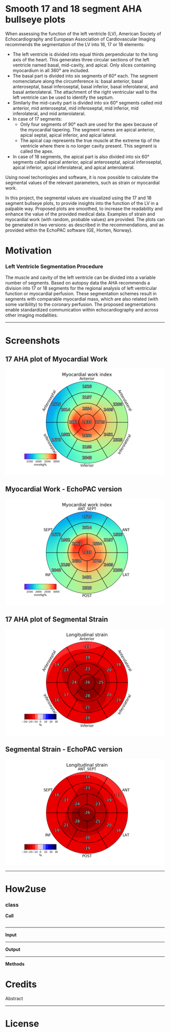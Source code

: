 # Smooth 17 and 18 segment AHA bullseye plots
When assessing the function of the left ventricle (LV), American Society of Echocardiography and European Association of 
Cardiovascular Imaging recommends the segmentation of the LV into 16, 17 or 18 elements:

* The left ventricle is divided into equal thirds perpendicular to the long axis of the heart. This generates three 
circular sections of the left ventricle named basal, mid-cavity, and apical. Only slices containing myocardium 
in all 360° are included.
* The basal part is divided into six segments of 60° each. The segment nomenclature along the circumference is: 
basal anterior, basal anteroseptal, basal inferoseptal, basal inferior, basal inferolateral, and basal anterolateral. 
The attachment of the right ventricular wall to the left ventricle can be used to identify the septum.
* Similarly the mid-cavity part is divided into six 60° segments called mid anterior, mid anteroseptal, 
mid inferoseptal, mid inferior, mid inferolateral, and mid anterolateral.
* In case of 17 segments:
    * Only four segments of 90° each are used for the apex because of the myocardial tapering. The segment names are 
apical anterior, apical septal, apical inferior, and apical lateral.
    * The apical cap represents the true muscle at the extreme tip of the ventricle where there is no longer cavity present.
 This segment is called the apex.
* In case of 18 segments, the apical part is also divided into six 60° segments called apical anterior, apical 
anteroseptal, apical inferoseptal, apical inferior, apical inferolateral, and apical anterolateral.
 
Using novel techonlogies and software, it is 
now possible to calculate the segmental values of the relevant parameters, such as strain or myocardial work.


In this project, the segmental values are visualized using the 17 and 18 segment bullseye plots, to provide insights
into the function of the LV in a palpable way. Proposed plots are smoothed, to increase the readability and enhance the
value of the provided medical data. Examples of strain and myocardial work (with random, probable values) are provided. 
The plots can be generated in two versions: as described in the recommendations, and as provided within the EchoPAC 
software (GE, Horten, Norway).

# Motivation
### Left Ventricle Segmentation Procedure

The muscle and cavity of the left ventricle can be divided into a variable number of segments. Based on autopsy data 
the AHA recommends a division into 17 or 18 segments for the regional analysis of left ventricular function or 
myocardial perfusion. These segmentation schemes result in segments with comparable myocardial mass, which are
also related (with some varibility) to the coronary perfusion. The proposed segmentations enable standardized 
communication within echocardiography and across other imaging modalities.



---
# Screenshots
## 17 AHA plot of Myocardial Work
![smooth plots](images/17_AHA_MW.png "17 AHA plot of Myocardial Work")

## Myocardial Work - EchoPAC version
![smooth plots](images/17_AHA_Echo_MW.png "Myocardial Work - Echopac version")

## 17 AHA plot of Segmental Strain
![smooth plots](images/17_AHA_strain.png "17 AHA plot of Segmental Strain")

## Segmental Strain - EchoPAC version
![smooth plots](images/17_AHA_Echo_strain.png "Segmental Strain - Echopac version")

---
# How2use

### class

**Call**
```python
```

---
**Input**

---
**Output** 

---
**Methods**


# Credits
Abstract

---
# License
